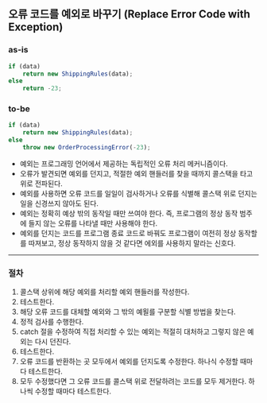 ## 오류 코드를 예외로 바꾸기 (Replace Error Code with Exception)

### as-is
```javascript
if (data)
    return new ShippingRules(data);
else
    return -23;
```

### to-be
```javascript
if (data)
    return new ShippingRules(data);
else
    throw new OrderProcessingError(-23);
```

* 예외는 프로그래밍 언어에서 제공하는 독립적인 오류 처리 메커니즘이다.
* 오류가 발견되면 예외를 던지고, 적절한 예외 핸들러를 찾을 때까지 콜스택을 타고 위로 전파된다.
* 예외를 사용하면 오류 코드를 일일이 검사하거나 오류를 식별해 콜스택 위로 던지는 일을 신경쓰지 않아도 된다.
* 예외는 정확히 예상 밖의 동작일 때만 쓰여야 한다. 즉, 프로그램의 정상 동작 범주에 들지 않는 오류를 나타낼 때만 사용해야 한다.
* 예외를 던지는 코드를 프로그램 종료 코드로 바꿔도 프로그램이 여전히 정상 동작할를 따져보고, 정상 동작하지 않을 것 같다면 에외를 사용하지 말라는 신호다.

- - -

### 절차
1. 콜스택 상위에 해당 예외를 처리할 예외 핸들러를 작성한다.
2. 테스트한다.
3. 해당 오류 코드를 대체할 예외와 그 밖의 예욀를 구분할 식별 방법을 찾는다.
4. 정적 검사를 수행한다.
5. catch 절을 수정하여 직접 처리할 수 있는 예외는 적절히 대처하고 그렇지 않은 예외는 다시 던진다.
6. 테스트한다.
7. 오류 코드를 반환하는 곳 모두에서 예외를 던지도록 수정한다. 하나식 수정할 때마다 테스트한다.
8. 모두 수정했다면 그 오류 코드를 콜스택 위로 전달하려는 코드를 모두 제거한다. 하나씩 수정할 때마다 테스트한다.
